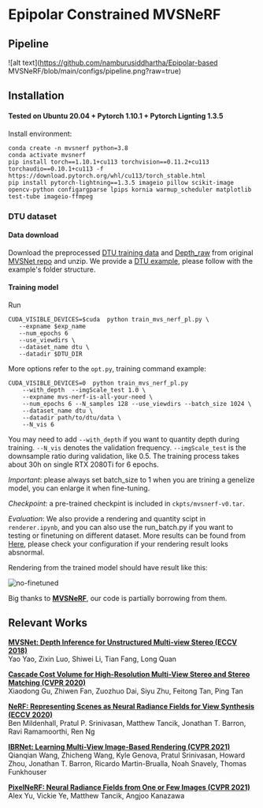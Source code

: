 # Epipolar Constrained MVSNeRF
## Pipeline
![alt text](https://github.com/namburusiddhartha/Epipolar-based MVSNeRF/blob/main/configs/pipeline.png?raw=true)



## Installation

#### Tested on Ubuntu 20.04 + Pytorch 1.10.1 + Pytorch Lignting 1.3.5

Install environment:
```
conda create -n mvsnerf python=3.8
conda activate mvsnerf
pip install torch==1.10.1+cu113 torchvision==0.11.2+cu113 torchaudio==0.10.1+cu113 -f https://download.pytorch.org/whl/cu113/torch_stable.html
pip install pytorch-lightning==1.3.5 imageio pillow scikit-image opencv-python configargparse lpips kornia warmup_scheduler matplotlib test-tube imageio-ffmpeg
```


### DTU dataset

#### Data download

Download the preprocessed [DTU training data](https://drive.google.com/file/d/1eDjh-_bxKKnEuz5h-HXS7EDJn59clx6V/view)
and [Depth_raw](https://virutalbuy-public.oss-cn-hangzhou.aliyuncs.com/share/cascade-stereo/CasMVSNet/dtu_data/dtu_train_hr/Depths_raw.zip) from original [MVSNet repo](https://github.com/YoYo000/MVSNet)
and unzip. We provide a [DTU example](https://1drv.ms/u/s!AjyDwSVHuwr8zhAAXh7x5We9czKj?e=oStQ48), please
follow with the example's folder structure.

#### Training model

Run
```
CUDA_VISIBLE_DEVICES=$cuda  python train_mvs_nerf_pl.py \
   --expname $exp_name
   --num_epochs 6
   --use_viewdirs \
   --dataset_name dtu \
   --datadir $DTU_DIR
```
More options refer to the `opt.py`, training command example:
```
CUDA_VISIBLE_DEVICES=0  python train_mvs_nerf_pl.py
    --with_depth  --imgScale_test 1.0 \
    --expname mvs-nerf-is-all-your-need \
    --num_epochs 6 --N_samples 128 --use_viewdirs --batch_size 1024 \
    --dataset_name dtu \
    --datadir path/to/dtu/data \
    --N_vis 6
```

You may need to add `--with_depth` if you want to quantity depth during training. `--N_vis` denotes the validation frequency.
`--imgScale_test` is the downsample ratio during validation, like 0.5. The training process takes about 30h on single RTX 2080Ti
for 6 epochs. 

*Important*: please always set batch_size to 1 when you are trining a genelize model, you can enlarge it when fine-tuning.

*Checkpoint*: a pre-trained checkpint is included in `ckpts/mvsnerf-v0.tar`. 

*Evaluation*: We also provide a rendering and quantity scipt  in `renderer.ipynb`, 
and you can also use the run_batch.py if you want to testing or finetuning on different dataset. More results can be found from
[Here](https://drive.google.com/drive/folders/1ko8OW38iDtj4fHvX0e3Wom9YvtJNTSXu?usp=sharing),
please check your configuration if your rendering result looks absnormal.

Rendering from the trained model should have result like this:

![no-finetuned](https://user-images.githubusercontent.com/16453770/124207949-210b8300-db19-11eb-9ab9-610eff35395e.gif)


Big thanks to [**MVSNeRF**](https://github.com/apchenstu/mvsnerf), our code is partially
borrowing from them.

## Relevant Works
[**MVSNet: Depth Inference for Unstructured Multi-view Stereo (ECCV 2018)**](https://arxiv.org/abs/1804.02505)<br>
Yao Yao, Zixin Luo, Shiwei Li, Tian Fang, Long Quan

[**Cascade Cost Volume for High-Resolution Multi-View Stereo and Stereo Matching (CVPR 2020)**](https://arxiv.org/abs/1912.06378)<br>
Xiaodong Gu, Zhiwen Fan, Zuozhuo Dai, Siyu Zhu, Feitong Tan, Ping Tan

[**NeRF: Representing Scenes as Neural Radiance Fields for View Synthesis (ECCV 2020)**](http://www.matthewtancik.com/nerf)<br>
Ben Mildenhall, Pratul P. Srinivasan, Matthew Tancik, Jonathan T. Barron, Ravi Ramamoorthi, Ren Ng

[**IBRNet: Learning Multi-View Image-Based Rendering (CVPR 2021)**](https://ibrnet.github.io/)<br>
Qianqian Wang, Zhicheng Wang, Kyle Genova, Pratul Srinivasan, Howard Zhou, Jonathan T. Barron, Ricardo Martin-Brualla, Noah Snavely, Thomas Funkhouser

[**PixelNeRF: Neural Radiance Fields from One or Few Images (CVPR 2021)**](https://alexyu.net/pixelnerf/)<br>
Alex Yu, Vickie Ye, Matthew Tancik, Angjoo Kanazawa
